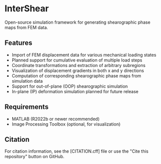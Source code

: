 # InterShear
Open-source simulation framework for generating shearographic phase maps from FEM data.

## Features
- Import of FEM displacement data for various mechanical loading states
- Planned support for cumulative evaluation of multiple load steps
- Coordinate transformations and extraction of arbitrary subregions
- Visualization of displacement gradients in both x and y directions
- Computation of corresponding shearographic phase maps from simulation data
- Support for out-of-plane (OOP) shearographic simulation
- In-plane (IP) deformation simulation planned for future release

## Requirements
- MATLAB (R2022b or newer recommended)
- Image Processing Toolbox (optional, for visualization)



## Citation
For citation information, see the [CITATION.cff] file or use the "Cite this repository" button on GitHub.

